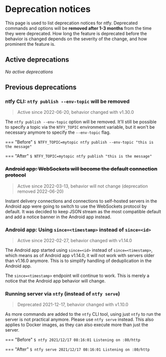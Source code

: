 # Deprecation notices
This page is used to list deprecation notices for ntfy. Deprecated commands and options will be
**removed after 1-3 months** from the time they were deprecated. How long the feature is deprecated
before the behavior is changed depends on the severity of the change, and how prominent the feature is.

## Active deprecations
_No active deprecations_

## Previous deprecations

### ntfy CLI: `ntfy publish --env-topic` will be removed
> Active since 2022-06-20, behavior changed with v1.30.0

The `ntfy publish --env-topic` option will be removed. It'll still be possible to specify a topic via the
`NTFY_TOPIC` environment variable, but it won't be necessary anymore to specify the `--env-topic` flag.

=== "Before"
    ```
    $ NTFY_TOPIC=mytopic ntfy publish --env-topic "this is the message"
    ```

=== "After"
    ```
    $ NTFY_TOPIC=mytopic ntfy publish "this is the message"
    ```

### <del>Android app: WebSockets will become the default connection protocol</del>
> Active since 2022-03-13, behavior will not change (deprecation removed 2022-06-20)

Instant delivery connections and connections to self-hosted servers in the Android app were going to switch
to use the WebSockets protocol by default. It was decided to keep JSON stream as the most compatible default
and add a notice banner in the Android app instead.

### Android app: Using `since=<timestamp>` instead of `since=<id>`
> Active since 2022-02-27, behavior changed with v1.14.0

The Android app started using `since=<id>` instead of `since=<timestamp>`, which means as of Android app v1.14.0,
it will not work with servers older than v1.16.0 anymore. This is to simplify handling of deduplication in the Android app.

The `since=<timestamp>` endpoint will continue to work. This is merely a notice that the Android app behavior will change.

### Running server via `ntfy` (instead of `ntfy serve`)
> Deprecated 2021-12-17, behavior changed with v1.10.0

As more commands are added to the `ntfy` CLI tool, using just `ntfy` to run the server is not practical
anymore. Please use `ntfy serve` instead. This also applies to Docker images, as they can also execute more than
just the server.

=== "Before"
    ```
    $ ntfy
    2021/12/17 08:16:01 Listening on :80/http
    ```

=== "After"
    ```
    $ ntfy serve
    2021/12/17 08:16:01 Listening on :80/http
    ```
